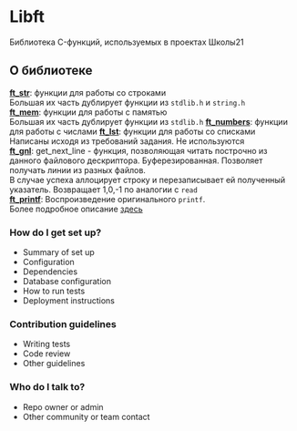 # Libft

Библиотека C-функций, используемых в проектах Школы21

## О библиотеке
**[ft_str](https://github.com/liftchampion/libft/tree/master/ft_str)**: функции для работы со строками  
Большая их часть дублирует функции из `stdlib.h` и `string.h`  
**[ft_mem](https://github.com/liftchampion/libft/tree/master/ft_mem)**: функции для работы с памятью  
Большая их часть дублирует функции из `stdlib.h`
**[ft_numbers](https://github.com/liftchampion/libft/tree/master/ft_numbers)**: функции для работы с числами
**[ft_lst](https://github.com/liftchampion/libft/tree/master/ft_lst)**: функции для работы со списками  
Написаны исходя из требований задания. Не используются  
**[ft_gnl](https://github.com/liftchampion/libft/tree/master/ft_gnl)**: get_next_line - функция,
позволяющая читать построчно из данного файлового дескриптора. Буферезированная. Позволяет получать линии из разных файлов.  
В случае успеха аллоцирует строку и перезаписывает ей полученный указатель. Возвращает 1,0,-1 по аналогии с `read`  
**[ft_printf](https://github.com/liftchampion/libft/tree/master/ft_printf)**: Воспроизведение оригинального `printf`.  
Более подробное описание [здесь](https://github.com/liftchampion/ft_printf/blob/master/README.md)  



### How do I get set up? ###

* Summary of set up
* Configuration
* Dependencies
* Database configuration
* How to run tests
* Deployment instructions

### Contribution guidelines ###

* Writing tests
* Code review
* Other guidelines

### Who do I talk to? ###

* Repo owner or admin
* Other community or team contact
